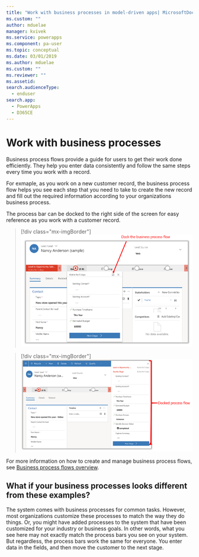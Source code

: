 ```yaml
---
title: "Work with business processes in model-driven apps| MicrosoftDocs"
ms.custom: ""
author: mduelae
manager: kvivek
ms.service: powerapps
ms.component: pa-user
ms.topic: conceptual
ms.date: 03/01/2019
ms.author: mduelae
ms.custom: ""
ms.reviewer: ""
ms.assetid: 
search.audienceType: 
  - enduser
search.app: 
  - PowerApps
  - D365CE
---
```

# Work with business processes

Business process flows provide a guide for users to get their work done efficiently. They help you enter data consistently and follow the same steps every time you work with a record. 

For exmaple, as you work on a new customer record, the business process flow helps you see each step that you need to take to create the new record and fill out the required information according to your organizations business process. 

The process bar can be docked to the right side of the screen for easy reference as you work with a customer record. 

> [!div class="mx-imgBorder"]
> ![Business process bar](media/BPdock.png "Business process bar")
 

> [!div class="mx-imgBorder"]
> ![Business process bar](media/BPdocked.png "Business process bar")

For more information on how to create and manage business process flows, see [Business process flows overview](/flow/business-process-flows-overview).
  
 
## What if your business processes looks different from these examples?  

The system comes with business processes for common tasks. However, most organizations customize these processes to match the way they do things. Or, you might have added processes to the system that have been customized for your industry or business goals. In other words, what you see here may not exactly match the process bars you see on your system. But regardless, the process bars work the same for everyone. You enter data in the fields, and then move the customer to the next stage.

